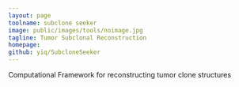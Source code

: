 ```yaml
---
layout: page
toolname: subclone seeker
image: public/images/tools/noimage.jpg
tagline: Tumor Subclonal Reconstruction
homepage: 
github: yiq/SubcloneSeeker
---
```


Computational Framework for reconstructing tumor clone structures